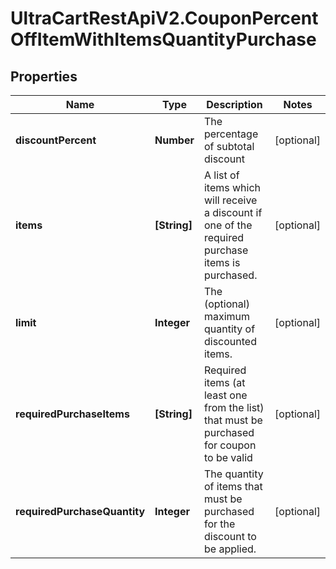 # UltraCartRestApiV2.CouponPercentOffItemWithItemsQuantityPurchase

## Properties
Name | Type | Description | Notes
------------ | ------------- | ------------- | -------------
**discountPercent** | **Number** | The percentage of subtotal discount | [optional] 
**items** | **[String]** | A list of items which will receive a discount if one of the required purchase items is purchased. | [optional] 
**limit** | **Integer** | The (optional) maximum quantity of discounted items. | [optional] 
**requiredPurchaseItems** | **[String]** | Required items (at least one from the list) that must be purchased for coupon to be valid | [optional] 
**requiredPurchaseQuantity** | **Integer** | The quantity of items that must be purchased for the discount to be applied. | [optional] 


